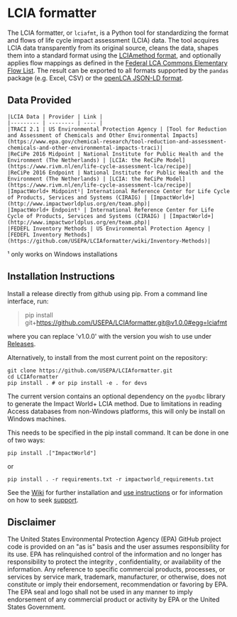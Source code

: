 # LCIA formatter

The LCIA formatter, or `lciafmt`, is a Python tool for standardizing the format and flows of life cycle impact assessment (LCIA) data. The tool acquires LCIA data transparently from its original 
source, cleans the data, shapes them into a standard format using the [LCIAmethod format](./format%20specs/LCIAmethod.md), and optionally applies flow mappings as defined in the [Federal LCA Commons Elementary Flow List](https://github.com/USEPA/Federal-LCA-Commons-Elementary-Flow-List). The result can be exported to all formats supported by the
`pandas` package (e.g. Excel, CSV) or the [openLCA JSON-LD format](https://github.com/GreenDelta/olca-schema).

## Data Provided

	|LCIA Data | Provider | Link |
	|--------- | -------- | ---- |
	|TRACI 2.1 | US Environmental Protection Agency | [Tool for Reduction and Assessment of Chemicals and Other Environmental Impacts](https://www.epa.gov/chemical-research/tool-reduction-and-assessment-chemicals-and-other-environmental-impacts-traci)|
	|ReCiPe 2016 Midpoint | National Institute for Public Health and the Environment (The Netherlands) | [LCIA: the ReCiPe Model](https://www.rivm.nl/en/life-cycle-assessment-lca/recipe)|
	|ReCiPe 2016 Endpoint | National Institute for Public Health and the Environment (The Netherlands) | [LCIA: the ReCiPe Model](https://www.rivm.nl/en/life-cycle-assessment-lca/recipe)|
	|ImpactWorld+ Midpoint¹| International Reference Center for Life Cycle of Products, Services and Systems (CIRAIG) | [ImpactWorld+](http://www.impactworldplus.org/en/team.php)|
	|ImpactWorld+ Endpoint¹ | International Reference Center for Life Cycle of Products, Services and Systems (CIRAIG) | [ImpactWorld+](http://www.impactworldplus.org/en/team.php)|
	|FEDEFL Inventory Methods | US Environmental Protection Agency | [FEDEFL Inventory Methods](https://github.com/USEPA/LCIAformatter/wiki/Inventory-Methods)|

¹ only works on Windows installations

## Installation Instructions

Install a release directly from github using pip. From a command line interface, run:

> pip install git+https://github.com/USEPA/LCIAformatter.git@v1.0.0#egg=lciafmt

where you can replace 'v1.0.0' with the version you wish to use under [Releases](https://github.com/USEPA/LCIAformatter/releases).

Alternatively, to install from the most current point on the repository:

```
git clone https://github.com/USEPA/LCIAformatter.git
cd LCIAformatter
pip install . # or pip install -e . for devs
```

The current version contains an optional dependency on the `pyodbc` library to generate the Impact World+ LCIA method.
Due to limitations in reading Access databases from non-Windows platforms, this will only be install on Windows machines.
 
This needs to be specified in the pip install command. It can be done in one of two ways:

```
pip install .["ImpactWorld"]
```

or

```
pip install . -r requirements.txt -r impactworld_requirements.txt 
```

See the [Wiki](https://github.com/USEPA/LCIAformatter/wiki/) for further installation and [use instructions](https://github.com/USEPA/LCIAformatter/wiki/Using-lciafmt) or for information on how to seek [support](https://github.com/USEPA/LCIAformatter/wiki/Support).

## Disclaimer

The United States Environmental Protection Agency (EPA) GitHub project code is provided on an "as is" basis
and the user assumes responsibility for its use.  EPA has relinquished control of the information and no longer
has responsibility to protect the integrity , confidentiality, or availability of the information.  Any
reference to specific commercial products, processes, or services by service mark, trademark, manufacturer,
or otherwise, does not constitute or imply their endorsement, recommendation or favoring by EPA.  The EPA seal
and logo shall not be used in any manner to imply endorsement of any commercial product or activity by EPA or
the United States Government.
